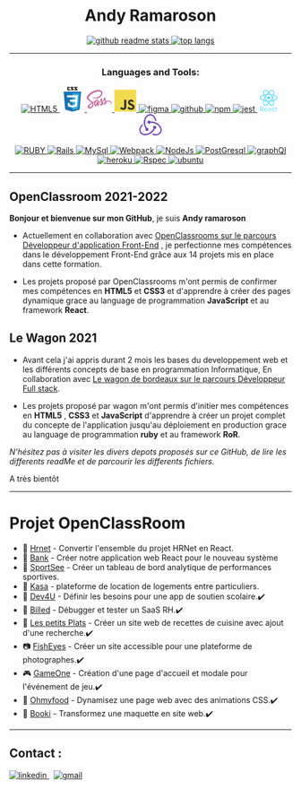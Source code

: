 <h1 align="middle">Andy Ramaroson</h1>
<p align="middle">
   <a href="https://github.com/AndyRama?tab=repositories">
	<img src="https://github-readme-stats.vercel.app/api?username=AndyRama&theme=vue&count_private=true&show_icons=true&hide=issues" alt="github readme stats" height="130"/>
   </a>
   <a href="https://github.com/AndyRama?tab=repositories">
	<img src="https://github-readme-stats.anuraghazra1.vercel.app/api/top-langs/?username=AndyRama&theme=vue&layout=compact" alt="top langs" height="130"/>
   </a>
</p>

---

<h3 align="middle">Languages and Tools:</h3>
<p align="center">
	<a href="https://developer.mozilla.org/fr/docs/Web/HTML" target="_blank" rel="noreferrer"> 
		<img src="https://www.vectorlogo.zone/logos/w3_html5/w3_html5-icon.svg" alt="HTML5" width="37" height="37" /> 
	</a>
	<a href="https://www.w3schools.com/css/" target="_blank" rel="noreferrer"> 
		<img src="https://raw.githubusercontent.com/devicons/devicon/master/icons/css3/css3-original-wordmark.svg" alt="css3" width="45" height="45" /> 
	</a>
 	<a href="https://sass-lang.com" target="_blank" rel="noreferrer"> 
   		<img src="https://raw.githubusercontent.com/devicons/devicon/master/icons/sass/sass-original.svg" alt="sass" width="45" height="45"/> 
 	</a>
 	<a href="https://developer.mozilla.org/en-US/docs/Web/JavaScript" target="_blank" rel="noreferrer"> 
  		<img src="https://raw.githubusercontent.com/devicons/devicon/master/icons/javascript/javascript-original.svg" alt="javascript" width="40" height="40"/> 
 	</a> 
 	<a href="https://www.figma.com/" target="_blank" rel="noreferrer"> 
  		<img src="https://www.vectorlogo.zone/logos/figma/figma-icon.svg" alt="figma" width="40" height="40"/> 
 	</a>
 	<a href="https://git-scm.com/" target="_blank" rel="noreferrer"> 
  		<img src="https://cdn.jsdelivr.net/gh/devicons/devicon/icons/github/github-original.svg" alt="github" width="40" height="40"/> 
 	</a> 
	<a href="https://www.npmjs.com/" target="_blank" rel="noreferrer"> 
  		<img src="https://www.vectorlogo.zone/logos/npmjs/npmjs-ar21.svg" alt="npm" width="40" height="40"/> 
 	</a>
	<a href="https://jestjs.io" target="_blank" rel="noreferrer"> 
  		<img src="https://www.vectorlogo.zone/logos/jestjsio/jestjsio-icon.svg" alt="jest" width="40" height="40"/> 
 	</a> 
 	<a href="https://reactjs.org/" target="_blank" rel="noreferrer"> 
  		<img src="https://raw.githubusercontent.com/devicons/devicon/master/icons/react/react-original-wordmark.svg" alt="react" width="40" height="40"/> 
 	</a> 
 	<a href="https://redux.js.org" target="_blank" rel="noreferrer"> 
  		<img src="https://raw.githubusercontent.com/devicons/devicon/master/icons/redux/redux-original.svg" alt="redux" width="40" height="40"/> 
 	</a> 
</p>
<p align="center">
	<a href="https://rubyonrails.org/" target="_blank" rel="noreferrer"> 
		<img src="https://www.vectorlogo.zone/logos/ruby-lang/ruby-lang-icon.svg" alt="RUBY" width="37" height="37" /> 
	</a>
        <a href="https://developer.mozilla.org/fr/docs/Web/HTML" target="_blank" rel="noreferrer">     
            <img src="https://cdn.jsdelivr.net/gh/devicons/devicon/icons/rails/rails-original-wordmark.svg" alt="Rails" width="40" height="40"/> 
 	</a>
	<a href="https://www.w3schools.com/css/" target="_blank" rel="noreferrer"> 
		<img src="https://cdn.jsdelivr.net/gh/devicons/devicon/icons/mysql/mysql-original.svg" alt="MySql" width="45" height="45" /> 
	</a>
 	<a href="https://jquery.com" rel="noreferrer"> 
   	     <img src="https://cdn.jsdelivr.net/gh/devicons/devicon/icons/webpack/webpack-original.svg" alt="Webpack" width="45" height="45"/> 
 	</a>
 	<a href="https://github.com" target="_blank" rel="noreferrer"> 
  		<img src="https://cdn.jsdelivr.net/gh/devicons/devicon/icons/nodejs/nodejs-original.svg" alt="NodeJs" width="40" height="40"/> 
 	</a>  	
	<a href="https://www.postgresql.org" target="_blank" rel="noreferrer"> 
  		<img src="https://www.vectorlogo.zone/logos/postgresql/postgresql-icon.svg" alt="PostGresql" width="40" height="40"/> 
 	</a>
	<a href="https://graphql.org" target="_blank" rel="noreferrer"> 
  		<img src="https://www.vectorlogo.zone/logos/graphql/graphql-icon.svg" alt="graphQl" width="40" height="40"/> 
 	</a> 
 	<a href="https://heroku.com/" target="_blank" rel="noreferrer"> 
  		<img src="https://www.vectorlogo.zone/logos/heroku/heroku-icon.svg" alt="heroku" width="40" height="40"/> 
 	</a>
	<a href="https://www.trello.com/" target="_blank" rel="noreferrer"> 
  		<img src="https://cdn.jsdelivr.net/gh/devicons/devicon/icons/rspec/rspec-original.svg" alt="Rspec" width="40" height="40"/> 
 	</a>
	<a href="https://ubuntu.com" target="_blank" rel="noreferrer"> 
  		<img src="https://www.vectorlogo.zone/logos/ubuntu/ubuntu-tile.svg" alt="ubuntu" width="40" height="40"/> 
 	</a> 
</p> 

** **
## OpenClassroom 2021-2022

<p><strong>Bonjour et bienvenue sur mon GitHub</strong>, je suis <strong>Andy ramaroson</strong></p>

  * Actuellement en collaboration avec [OpenClassrooms sur le parcours Développeur d'application Front-End](https://openclassrooms.com/fr/paths/516-developpeur-dapplication-javascript-react) , je perfectionne mes compétences dans le développement Front-End grâce aux 14 projets mis en place dans cette formation.
  
  * Les projets proposé par OpenClassrooms m'ont permis de confirmer mes compétences en **HTML5** et **CSS3** et d'apprendre à créer des pages dynamique grace au language de programmation **JavaScript** et au framework **React**.
       
## Le Wagon 2021  
  * Avant cela j'ai appris durant 2 mois les bases du developpement web et les différents concepts de base en programmation Informatique, En collaboration avec [Le wagon de bordeaux sur le parcours Développeur Full stack](https://www.lewagon.com/bordeaux). 
  
  * Les projets proposé par wagon m'ont permis d'initier mes compétences en **HTML5** , **CSS3** et  **JavaScript** d'apprendre à créer un projet complet du concepte de l'application jusqu'au déploiement en production grace au language de programmation **ruby** et au framework **RoR**.
     
  *N'hésitez pas à visiter les divers depots proposés sur ce GitHub, de lire les differents readMe et de parcourir les differents fichiers.*
 
 A très bientôt 
    
** **

# Projet OpenClassRoom 
- 🏪 [Hrnet](https://github.com/AndyRama/AndyRamaroson_14_25112021) - Convertir l'ensemble du projet HRNet en React. 
- 🏦 [Bank](https://github.com/AndyRama/AndyRamaroson_13_25112021) - Créer notre application web React pour le nouveau système 
- 💪 [SportSee](https://github.com/AndyRama/AndyRamaroson_12_25112021) - Créer un tableau de bord analytique de performances sportives.
- 🏪 [Kasa](https://github.com/AndyRama/AndyRamaroson_11_25112021) - plateforme de location de logements entre particuliers.
- 💼 [Dev4U]() - Définir les besoins pour une app de soutien scolaire.✔️
- 🎫 [Billed](https://github.com/AndyRama/AndyRamaroson_9_25112021) - Débugger et tester un SaaS RH.✔️
- 🥭 [Les petits Plats](https://github.com/AndyRama/AndyRamaroson_7_25112021) - Créer un site web de recettes de cuisine avec ajout d'une recherche.✔️
- 📷 [FishEyes](https://github.com/AndyRama/AndyRamaroson_6_25112021) - Créer un site accessible pour une plateforme de photographes.✔️
- 🎮 [GameOne](https://github.com/AndyRama/AndyRamaroson_4_25112021) - Création d'une page d'accueil et modale pour l'événement de jeu.✔️
- 🍒 [Ohmyfood](https://github.com/AndyRama/AndyRamaroson_3_25112021) - Dynamisez une page web avec des animations CSS.✔️
- 🏨 [Booki](https://github.com/AndyRama/AndyRamaroson_2_25112021) - Transformez une maquette en site web.✔️
---  

 ## Contact :
 <p>
 	<a href="https://www.linkedin.com/in/andy-ramaroson" target="_blank" rel="noreferrer noopener"> 
  		<img src="https://www.vectorlogo.zone/logos/linkedin/linkedin-icon.svg" alt="linkedin" width="30" height="30"/> 
 	</a>
	&nbsp;
 	<a href="mailto:andyramaroson@gmail.com" target="_blank" rel="noreferrer noopener"> 
  		<img src="https://www.vectorlogo.zone/logos/gmail/gmail-icon.svg" alt="gmail" width="30" height="30"/> 
	</a>
</p>
